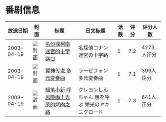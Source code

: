 # 番剧信息

|放送日期|封面|标题|日文标题|话数|评分|评分人数|
|---|---|---|---|---|---|---|
|2003-04-19|![封面](https://lain.bgm.tv/pic/cover/c/e3/7b/2973_4Jwzq.jpg)|[名侦探柯南 迷宫的十字路口](https://bangumi.tv/subject/2973)|名探偵コナン 迷宮の十字路|1|7.2|4273人评分|
|2003-04-19|![封面](https://lain.bgm.tv/pic/cover/c/ab/ec/3997_Ae9X4.jpg)|[翼神传说 多元变奏曲](https://bangumi.tv/subject/3997)|ラーゼフォン 多元変奏曲|1|7.1|399人评分|
|2003-04-19|![封面](https://lain.bgm.tv/pic/cover/c/b6/6d/8989_51Na1.jpg)|[蜡笔小新 呼风唤雨！光荣的烤肉之路](https://bangumi.tv/subject/8989)|クレヨンしんちゃん 嵐を呼ぶ 栄光のヤキニクロード|1|7.3|641人评分|
